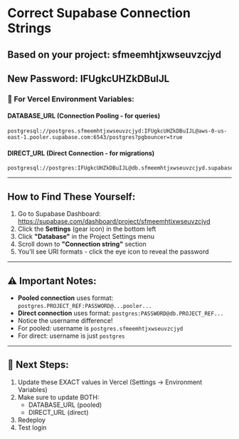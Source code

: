 # Correct Supabase Connection Strings

## Based on your project: sfmeemhtjxwseuvzcjyd
## New Password: IFUgkcUHZkDBuIJL

### 📌 For Vercel Environment Variables:

#### DATABASE_URL (Connection Pooling - for queries)
```
postgresql://postgres.sfmeemhtjxwseuvzcjyd:IFUgkcUHZkDBuIJL@aws-0-us-east-1.pooler.supabase.com:6543/postgres?pgbouncer=true
```

#### DIRECT_URL (Direct Connection - for migrations)
```
postgresql://postgres:IFUgkcUHZkDBuIJL@db.sfmeemhtjxwseuvzcjyd.supabase.co:5432/postgres
```

---

## How to Find These Yourself:

1. Go to Supabase Dashboard: https://supabase.com/dashboard/project/sfmeemhtjxwseuvzcjyd
2. Click the **Settings** (gear icon) in the bottom left
3. Click **"Database"** in the Project Settings menu
4. Scroll down to **"Connection string"** section
5. You'll see URI formats - click the eye icon to reveal the password

---

## ⚠️ Important Notes:

- **Pooled connection** uses format: `postgres.PROJECT_REF:PASSWORD@...pooler...`
- **Direct connection** uses format: `postgres:PASSWORD@db.PROJECT_REF...`
- Notice the username difference!
- For pooled: username is `postgres.sfmeemhtjxwseuvzcjyd`
- For direct: username is just `postgres`

---

## 🚀 Next Steps:

1. Update these EXACT values in Vercel (Settings → Environment Variables)
2. Make sure to update BOTH:
   - DATABASE_URL (pooled)
   - DIRECT_URL (direct)
3. Redeploy
4. Test login
